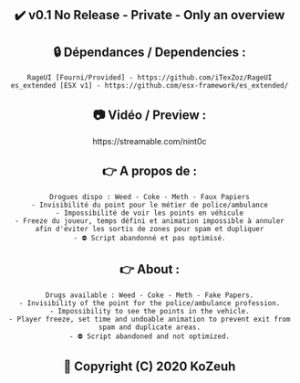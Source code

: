 <h2 align='center'>✔️ v0.1 No Release - Private - Only an overview </h2>

<h2 align='center'>🔒 Dépendances / Dependencies :</h2>
<div align='center'>

    RageUI [Fourni/Provided] - https://github.com/iTexZoz/RageUI
    es_extended [ESX v1] - https://github.com/esx-framework/es_extended/
</div>

<h2 align='center'>📷 Vidéo / Preview :</h2>
<div align='center'>https://streamable.com/nint0c </div>

<h2 align='center'>👉 A propos de  :</h2>
<div align='center'>

    Drogues dispo : Weed - Coke - Meth - Faux Papiers
    - Invisibilité du point pour le métier de police/ambulance
    - Impossibilité de voir les points en véhicule
    - Freeze du joueur, temps défini et animation impossible à annuler afin d'éviter les sortis de zones pour spam et dupliquer
    - ⛔️ Script abandonné et pas optimisé.
</div>

<h2 align='center'>👉 About  :</h2>
<div align='center'>

    Drugs available : Weed - Coke - Meth - Fake Papers.
    - Invisibility of the point for the police/ambulance profession.
    - Impossibility to see the points in the vehicle.
    - Player freeze, set time and undoable animation to prevent exit from spam and duplicate areas.
    - ⛔️ Script abandoned and not optimized.
</div>

<h2 align='center'>🔖 Copyright (C) 2020 KoZeuh</h2>

